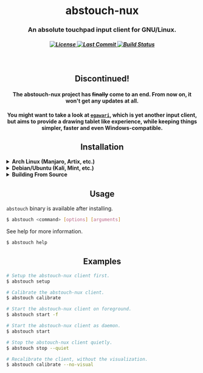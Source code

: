 <h1 align="center">
    abstouch-nux
</h1>
<h3 align="center">
    An absolute touchpad input client for GNU/Linux.
</h3>

<h5 align="center">
    <a href="https://github.com/acedron/abstouch-nux/blob/master/LICENSE"> <img src="https://img.shields.io/github/license/acedron/abstouch-nux?style=for-the-badge" alt="License" /> </a>
    <a href="https://github.com/acedron/abstouch-nux/commit"> <img src="https://img.shields.io/github/last-commit/acedron/abstouch-nux?style=for-the-badge" alt="Last Commit" /> </a>
    <a href="https://github.com/acedron/abstouch-nux/actions"> <img src="https://img.shields.io/github/workflow/status/acedron/abstouch-nux/CMake?style=for-the-badge" alt="Build Status" /> </a>
</h5>


&nbsp;
<h2 align="center"> Discontinued! </h2>
<h4 align="center">The abstouch-nux project has <strike>finally</strike> come to an end. From now on, it won't get any updates at all.</h4>
<h4 align="center">You might want to take a look at <a href="https://github.com/acedron/egawari"><code>egawari</code></a>, which is yet another input client, but aims to provide a drawing tablet like experience, while keeping things simpler, faster and even Windows-compatible.</h4>



<h2 align="center"> Installation </h2>

<details>
  <summary><strong> Arch Linux (Manjaro, Artix, etc.) </strong></summary>

The package is available in the [AUR](https://aur.archlinux.org/packages/abstouch-nux).

```bash
$ git clone https://aur.archlinux.org/abstouch-nux.git
$ cd abstouch-nux
$ makepkg -si
```

**Make sure to add the user into the `input` group.**

```bash
$ sudo usermod -aG input $(whoami)
```
</details>

<details>
  <summary><strong> Debian/Ubuntu (Kali, Mint, etc.) </strong></summary>

The package is available in my [ppa](https://launchpad.net/~acedron/+archive/ubuntu/ppa).

```bash
$ echo -e "deb http://ppa.launchpad.net/acedron/ppa/ubuntu focal main\ndeb-src http://ppa.launchpad.net/acedron/ppa/ubuntu focal main" | sudo tee -a /etc/apt/sources.list
$ sudo apt-get update
$ sudo apt-get install abstouch-nux
```

**Make sure to add the user into the `input` group.**

```bash
$ sudo usermod -aG input $(whoami)
```
</details>

<details>
  <summary><strong> Building From Source </strong></summary>

You can make the project from source with [CMake](https://cmake.org).

You should install the dependencies first.
- **Arch Linux**: `$ sudo pacman -Sy cmake gcc libxi libx11 xf86-input-libinput --needed`
- **Debian/Ubuntu**: `$ sudo apt-get install cmake gcc libxi-dev libx11-dev libxi6 libx11-6 xserver-xorg-input-libinput`
- **Fedora/Red Hat**: `$ sudo dnf install cmake gcc libXi-devel libX11-devel libXi libX11 xorg-x11-drv-libinput`
- **openSUSE**: `$ sudo zypper install cmake gcc libXi-devel libX11-devel libXi6 libX11-6 xf86-input-libinput`

Then you can build the package.

```bash
$ git clone https://github.com/acedron/abstouch-nux.git
$ cd abstouch-nux
$ cmake -B build
$ cmake --build build
$ sudo cmake --install build
```

**Make sure to add the user into the `input` group.**

```bash
$ sudo usermod -aG input $(whoami)
```
</details>

<h2 align="center"> Usage </h2>

`abstouch` binary is available after installing.

```bash
$ abstouch <command> [options] [arguments]
```

See help for more information.

```bash
$ abstouch help
```

<h2 align="center"> Examples </h2>

```bash
# Setup the abstouch-nux client first.
$ abstouch setup

# Calibrate the abstouch-nux client.
$ abstouch calibrate

# Start the abstouch-nux client on foreground.
$ abstouch start -f

# Start the abstouch-nux client as daemon.
$ abstouch start

# Stop the abstouch-nux client quietly.
$ abstouch stop --quiet

# Recalibrate the client, without the visualization.
$ abstouch calibrate --no-visual
```
